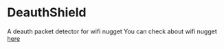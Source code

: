 # DeauthShield
A deauth packet detector for wifi nugget
You can check about wifi nugget [here](https://github.com/HakCat-Tech/WiFi-Nugget)
